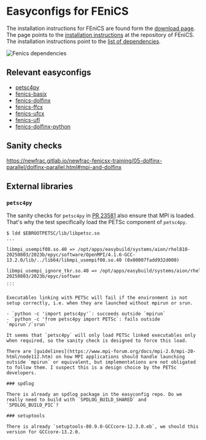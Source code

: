 # Easyconfigs for FEniCS

The installation instructions for FEniCS are found form the [download page](https://fenicsproject.org/download/). The page points to the [installation instructions](https://github.com/FEniCS/dolfinx#installation) at the repository of FEniCS. The installation instructions point to the [list of dependencies](https://docs.fenicsproject.org/dolfinx/main/python/installation).


![Fenics dependencies](resources/fenics-dolfinx-py-0.9.0-foss-2023b.svg)

## Relevant easyconfigs

- [petsc4py](https://github.com/easybuilders/easybuild-easyconfigs/pull/23581)
- [fenics-basix](https://github.com/easybuilders/easybuild-easyconfigs/pull/23497)
- [fenics-dolfinx](https://github.com/easybuilders/easybuild-easyconfigs/pull/23796)
- [fenics-ffcx](https://github.com/easybuilders/easybuild-easyconfigs/pull/23793)
- [fenics-ufcx](https://github.com/easybuilders/easybuild-easyconfigs/pull/23792)
- [fenics-ufl](https://github.com/easybuilders/easybuild-easyconfigs/pull/23791)
- [fenics-dolfinx-python](https://github.com/easybuilders/easybuild-easyconfigs/pull/23777)

## Sanity checks

https://newfrac.gitlab.io/newfrac-fenicsx-training/05-dolfinx-parallel/dolfinx-parallel.html#mpi-and-dolfinx

## External libraries

### `petsc4py`

The sanity checks for `petsc4py` in [PR 23581](https://github.com/easybuilders/easybuild-easyconfigs/pull/23581) also ensure that MPI is loaded. That's why the test specifically load the PETSc component of `petsc4py`.


```console
$ ldd $EBROOTPETSC/lib/libpetsc.so
...
    libmpi_usempif08.so.40 => /opt/apps/easybuild/systems/aion/rhel810-20250803/2023b/epyc/software/OpenMPI/4.1.6-GCC-13.2.0/lib/../lib64/libmpi_usempif08.so.40 (0x00007fadd932d000)
    libmpi_usempi_ignore_tkr.so.40 => /opt/apps/easybuild/systems/aion/rhel810-20250803/2023b/epyc/softwar
...
```    

Executables linking with PETSc will fail if the environment is not setup correctly, i.e. when they are launched without mpirun or srun.

- `python -c 'import petsc4py'`: succeeds outside `mpirun`
- `⁠python -c 'from petsc4py import PETSc`: fails outside `mpirun`/`srun`

It seems that `petsc4py` will only load PETSc linked executables only when required, so the sanity check is designed to force this load.

There are [guidelines](https://www.mpi-forum.org/docs/mpi-2.0/mpi-20-html/node112.htm) on how MPI applications should handle launching outside `mpirun` or equivalent, but implementations are not obligated to follow them. I suspect this is a design choice by the PETSc developers.

### spdlog

There is already an spdlog package in the easyconfig repo. Do we really need to build with `SPDLOG_BUILD_SHARED` and `SPDLOG_BUILD_PIC`?

### setuptools

There is already `setuptools-80.9.0-GCCcore-12.3.0.eb`, we should this version for GCCcore-13.2.0.
